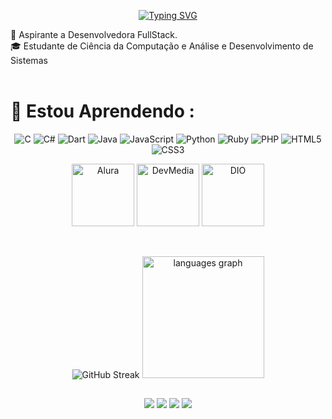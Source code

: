 <div align= "center">
  
[![Typing SVG](https://readme-typing-svg.herokuapp.com?font=Fira+Code&pause=1000&color=26A69A&vCenter=true&random=false&width=435&lines=Oi!+Eu+sou+Milkshakedeamora;Aspirante+a+Desenvolvedora+FullStack)](https://git.io/typing-svg)

</div>
🌟 Aspirante a Desenvolvedora FullStack.<br>
🎓 Estudante de Ciência da Computação e Análise e Desenvolvimento de Sistemas <br><br>

# 🌱 Estou Aprendendo : <br>
<div align ="center">
  
![C](https://img.shields.io/badge/c-%2300599C.svg?style=for-the-badge&logo=c&logoColor=white) ![C#](https://img.shields.io/badge/c%23-%23239120.svg?style=for-the-badge&logo=csharp&logoColor=white) ![Dart](https://img.shields.io/badge/dart-%230175C2.svg?style=for-the-badge&logo=dart&logoColor=white) ![Java](https://img.shields.io/badge/java-%23ED8B00.svg?style=for-the-badge&logo=openjdk&logoColor=white) ![JavaScript](https://img.shields.io/badge/javascript-%23323330.svg?style=for-the-badge&logo=javascript&logoColor=%23F7DF1E) ![Python](https://img.shields.io/badge/python-3670A0?style=for-the-badge&logo=python&logoColor=ffdd54) ![Ruby](https://img.shields.io/badge/ruby-%23CC342D.svg?style=for-the-badge&logo=ruby&logoColor=white) ![PHP](https://img.shields.io/badge/php-%23777BB4.svg?style=for-the-badge&logo=php&logoColor=white) ![HTML5](https://img.shields.io/badge/html5-%23E34F26.svg?style=for-the-badge&logo=html5&logoColor=white) ![CSS3](https://img.shields.io/badge/css3-%231572B6.svg?style=for-the-badge&logo=css3&logoColor=white)

[<img src="https://res.cloudinary.com/apideck/image/upload/w_100,f_auto/v1627336391/marketplaces/ckn4lw3qkkm4p0b34v4uqmj4f/listings/yixc59zsrws0n9br6qgy.png" alt="Alura" width="100"/>](https://cursos.alura.com.br/user/paulacandidoalves)
[<img src="https://s3-eu-west-1.amazonaws.com/tpd/logos/591c68900000ff0005a2a3fd/0x0.png" alt="DevMedia" height="100"/>](https://www.devmedia.com.br/perfil/paula-44)
[<img src="https://images.crunchbase.com/image/upload/c_pad,f_auto,q_auto:eco,dpr_1/r0rx7o4jm6jy2uvzt7xk" alt="DIO" height="100"/>](https://www.dio.me/users/paulacandidoalves)






<br>

![GitHub Streak](https://github-readme-streak-stats-sigma-eight.vercel.app?user=milkshakedeamora&theme=vue-dark&locale=pt_BR)
  <img src="https://github-readme-stats.vercel.app/api/top-langs?username=MILKSHAKEDEAMORA&locale=en&hide_title=false&layout=compact&card_width=300&langs_count=10&theme=vue-dark&order=2" height="195" alt="languages graph"  />
  <br> 
##


##
<a href="https://www.linkedin.com/in/paulacandidoalves" target="_blank"><img src="https://img.shields.io/badge/LinkedIn-0077B5?style=for-the-badge&logo=linkedin&logoColor=white"></a> 
<a href="https://www.hackerrank.com/milkshakedeamora" target="_blank"><img src="https://img.shields.io/badge/-Hackerrank-2EC866?style=for-the-badge&logo=HackerRank&logoColor=white" ></a> 
<a href="https://leetcode.com/milkshakedeamora" target="_blank"><img src="https://img.shields.io/badge/LeetCode-000000?style=for-the-badge&logo=LeetCode&logoColor=#d16c06" ></a> 
<a href="https://profile.codersrank.io/user/milkshakedeamora" target="_blank"><img src="https://img.shields.io/badge/CodersRank-67A4AC?style=for-the-badge&logo=CodersRank&logoColor=white" ></a> 

</div>
